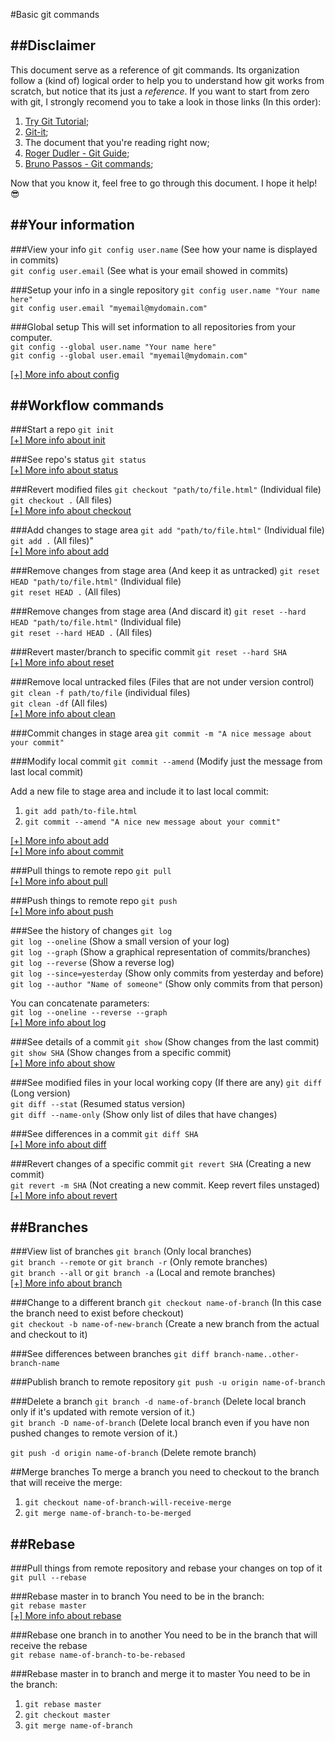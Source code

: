 #Basic git commands

##Disclaimer
---
This document serve as a reference of git commands. Its organization follow a (kind of) logical order to help you to understand how git works from scratch, but notice that its just a *reference*. If you want to start from zero with git, I strongly recomend you to take a look in those links (In this order):

1. [Try Git Tutorial](http://try.github.io/);
2. [Git-it](https://github.com/jlord/git-it-electron#git-it-desktop-app);
3. The document that you're reading right now;
4. [Roger Dudler - Git Guide](http://rogerdudler.github.io/git-guide/);
5. [Bruno Passos - Git commands](https://github.com/bpassos/git-commands);

Now that you know it, feel free to go through this document. I hope it help! :sunglasses:  
  
  
##Your information
---
###View your info
`git config user.name` (See how your name is displayed in commits)  
`git config user.email` (See what is your email showed in commits)    

###Setup your info in a single repository
`git config user.name "Your name here"`  
`git config user.email "myemail@mydomain.com"`  

###Global setup
This will set information to all repositories from your computer.  
`git config --global user.name "Your name here"`  
`git config --global user.email "myemail@mydomain.com"`  

[[+] More info about config](https://git-scm.com/docs/git-config)  

##Workflow commands
---
###Start a repo
`git init`  
[[+] More info about init](https://git-scm.com/docs/git-init)  

###See repo's status
`git status`  
[[+] More info about status](https://git-scm.com/docs/git-status)  

###Revert modified files
`git checkout "path/to/file.html"` (Individual file)  
`git checkout .` (All files)  
[[+] More info about checkout](https://git-scm.com/docs/git-checkout)  

###Add changes to stage area
`git add "path/to/file.html"` (Individual file)  
`git add .` (All files)"  
[[+] More info about add](https://git-scm.com/docs/git-add)  

###Remove changes from stage area (And keep it as untracked)
`git reset HEAD "path/to/file.html"` (Individual file)  
`git reset HEAD .` (All files)  

###Remove changes from stage area (And discard it)
`git reset --hard HEAD "path/to/file.html"` (Individual file)   
`git reset --hard HEAD .` (All files)  

###Revert master/branch to specific commit
`git reset --hard SHA`  
[[+] More info about reset](https://git-scm.com/docs/git-reset)  

###Remove local untracked files (Files that are not under version control)
`git clean -f path/to/file` (individual files)  
`git clean -df` (All files)  
[[+] More info about clean](https://git-scm.com/docs/git-clean)

###Commit changes in stage area
`git commit -m "A nice message about your commit"`

###Modify local commit
`git commit --amend` (Modify just the message from last local commit)  

Add a new file to stage area and include it to last local commit:  
1. `git add path/to-file.html`  
2. `git commit --amend "A nice new message about your commit"`  

[[+] More info about add](https://git-scm.com/docs/git-add)  
[[+] More info about commit](https://git-scm.com/docs/git-commit)  


###Pull things to remote repo
`git pull`  
[[+] More info about pull](https://git-scm.com/docs/git-pull)  

###Push things to remote repo
`git push`  
[[+] More info about push](https://git-scm.com/docs/git-push)  

###See the history of changes
`git log`  
`git log --oneline` (Show a small version of your log)  
`git log --graph` (Show a graphical representation of commits/branches)  
`git log --reverse` (Show a reverse log)  
`git log --since=yesterday` (Show only commits from yesterday and before)  
`git log --author "Name of someone"` (Show only commits from that person) 

You can concatenate parameters:  
`git log --oneline --reverse --graph`  
[[+] More info about log](https://git-scm.com/docs/git-log)  

###See details of a commit
`git show` (Show changes from the last commit)  
`git show SHA` (Show changes from a specific commit)  
[[+] More info about show](https://git-scm.com/docs/git-show)  

###See modified files in your local working copy (If there are any)
`git diff` (Long version)  
`git diff --stat` (Resumed status version)  
`git diff --name-only` (Show only list of diles that have changes)  

###See differences in a commit
`git diff SHA`  
[[+] More info about diff](https://git-scm.com/docs/git-diff)  

###Revert changes of a specific commit
`git revert SHA` (Creating a new commit)  
`git revert -m SHA` (Not creating a new commit. Keep revert files unstaged)  
[[+] More info about revert](https://git-scm.com/docs/git-revert)  

##Branches
---

###View list of branches
`git branch` (Only local branches)  
`git branch --remote` or `git branch -r` (Only remote branches)  
`git branch --all` or `git branch -a` (Local and remote branches)  
[[+] More info about branch](https://git-scm.com/docs/git-branch)  

###Change to a different branch
`git checkout name-of-branch` (In this case the branch need to exist before checkout)  
`git checkout -b name-of-new-branch` (Create a new branch from the actual and checkout to it)   

###See differences between branches
`git diff branch-name..other-branch-name`

###Publish branch to remote repository
`git push -u origin name-of-branch`

###Delete a branch
`git branch -d name-of-branch` (Delete local branch only if it's updated with remote version of it.)  
`git branch -D name-of-branch` (Delete local branch even if you have non pushed changes to remote version of it.)  

`git push -d origin name-of-branch` (Delete remote branch) 

##Merge branches
To merge a branch you need to checkout to the branch that will receive the merge:  
1. `git checkout name-of-branch-will-receive-merge`  
2. `git merge name-of-branch-to-be-merged`  

##Rebase
---

###Pull things from remote repository and rebase your changes on top of it
`git pull --rebase`

###Rebase master in to branch
You need to be in the branch:  
`git rebase master`  
[[+] More info about rebase](https://git-scm.com/docs/git-rebase)  

###Rebase one branch in to another
You need to be in the branch that will receive the rebase  
`git rebase name-of-branch-to-be-rebased`  

###Rebase master in to branch and merge it to master
You need to be in the branch:  
1. `git rebase master`  
2. `git checkout master`  
3. `git merge name-of-branch`  
